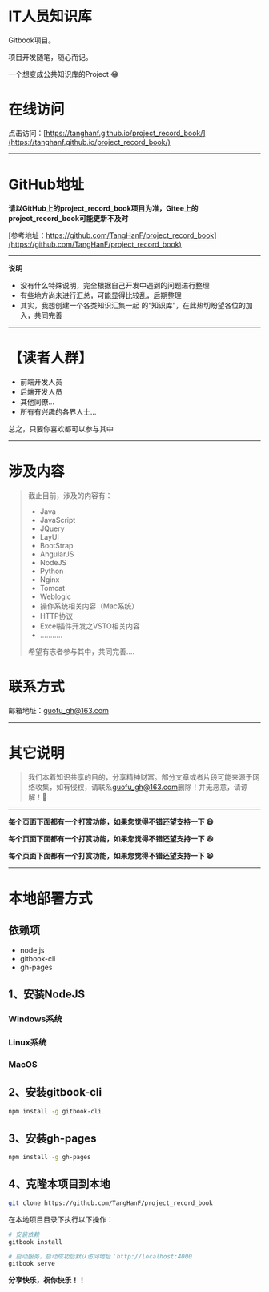 # IT人员知识库

Gitbook项目。

项目开发随笔，随心而记。

一个想变成公共知识库的Project 😂

# 在线访问

点击访问：[https://tanghanf.github.io/project_record_book/](https://tanghanf.github.io/project_record_book/)

------

# GitHub地址

**请以GitHub上的project_record_book项目为准，Gitee上的project_record_book可能更新不及时**

[参考地址：https://github.com/TangHanF/project_record_book](https://github.com/TangHanF/project_record_book)

------

**说明**

- 没有什么特殊说明，完全根据自己开发中遇到的问题进行整理
- 有些地方尚未进行汇总，可能显得比较乱，后期整理
- 其实，我想创建一个各类知识汇集一起 的“知识库”，在此热切盼望各位的加入，共同完善

------

# 【读者人群】

- 前端开发人员
- 后端开发人员
- 其他同僚...
- 所有有兴趣的各界人士...

总之，只要你喜欢都可以参与其中

------


# 涉及内容

> 截止目前，涉及的内容有：
>
> - Java
> - JavaScript
> - JQuery
> - LayUI
> - BootStrap
> - AngularJS
> - NodeJS
> - Python
> - Nginx
> - Tomcat
> - Weblogic
> - 操作系统相关内容（Mac系统）
> - HTTP协议
> - Excel插件开发之VSTO相关内容
> - …….....
>
> 希望有志者参与其中，共同完善....

# 联系方式

邮箱地址：[guofu_gh@163.com](mailto:guofu_gh@163.com)

------

# 其它说明

> 我们本着知识共享的目的，分享精神财富。部分文章或者片段可能来源于网络收集，如有侵权，请联系[guofu_gh@163.com](mailto:guofu_gh@163.com)删除！并无恶意，请谅解！🤝

------

**每个页面下面都有一个打赏功能，如果您觉得不错还望支持一下 😆**

**每个页面下面都有一个打赏功能，如果您觉得不错还望支持一下 😆**

**每个页面下面都有一个打赏功能，如果您觉得不错还望支持一下 😆**

------

# 本地部署方式

## 依赖项

- node.js
- gitbook-cli
- gh-pages

## 1、安装NodeJS

### Windows系统

### Linux系统

### MacOS

## 2、安装gitbook-cli

```bash
npm install -g gitbook-cli
```

## 3、安装gh-pages
```bash
npm install -g gh-pages
```

## 4、克隆本项目到本地
```bash
git clone https://github.com/TangHanF/project_record_book
```

在本地项目目录下执行以下操作：

```bash
# 安装依赖
gitbook install

# 启动服务，启动成功后默认访问地址：http://localhost:4000
gitbook serve

```




**分享快乐，祝你快乐！！**